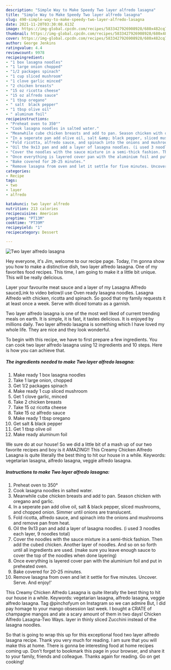 ```yaml
---
description: "Simple Way to Make Speedy Two layer alfredo lasagna"
title: "Simple Way to Make Speedy Two layer alfredo lasagna"
slug: 490-simple-way-to-make-speedy-two-layer-alfredo-lasagna
date: 2021-11-20T03:30:08.613Z
image: https://img-global.cpcdn.com/recipes/5833427926908928/680x482cq70/two-layer-alfredo-lasagna-recipe-main-photo.jpg
thumbnail: https://img-global.cpcdn.com/recipes/5833427926908928/680x482cq70/two-layer-alfredo-lasagna-recipe-main-photo.jpg
cover: https://img-global.cpcdn.com/recipes/5833427926908928/680x482cq70/two-layer-alfredo-lasagna-recipe-main-photo.jpg
author: George Jenkins
ratingvalue: 4.4
reviewcount: 9978
recipeingredient:
- "1 box lasagna noodles"
- "1 large onion chopped"
- "1/2 packages spinach"
- "1 cup sliced mushroom"
- "1 clove garlic minced"
- "2 chicken breasts"
- "15 oz ricotta cheese"
- "15 oz alfredo sauce"
- "1 tbsp oregano"
- " salt  black pepper"
- "1 tbsp olive oil"
- " aluminum foil"
recipeinstructions:
- "Preheat oven to 350°"
- "Cook lasagna noodles in salted water."
- "Meanwhile cube chicken breasts and add to pan. Season chicken with oregano and garlic."
- "In a seperate pan add olive oil, salt &amp; black pepper, sliced mushrooms, and chopped onion. Simmer until onions are translucent."
- "Fold ricotta, alfredo sauce, and spinach into the onions and mushrooms and remove pan from heat."
- "Oil the 9x13 pan and add a layer of lasagna noodles. (i used 3 noodles each layer, 9 noodles total)"
- "Cover the noodles with the sauce mixture in a semi-thick fashion. Then add the cubed chicken. Another layer of noodles. And so on so forth until all ingredients are used. (make sure you leave enough sauce to cover the top of the noodles when done layering)"
- "Once everything is layered cover pan with the aluminium foil and put in preheated oven."
- "Bake covered for 20-25 minutes."
- "Remove lasagna from oven and let it settle for five minutes. Uncover. Serve. And enjoy!&#39;"
categories:
- Recipe
tags:
- two
- layer
- alfredo

katakunci: two layer alfredo 
nutrition: 213 calories
recipecuisine: American
preptime: "PT13M"
cooktime: "PT39M"
recipeyield: "1"
recipecategory: Dessert

---
```



![Two layer alfredo lasagna](https://img-global.cpcdn.com/recipes/5833427926908928/680x482cq70/two-layer-alfredo-lasagna-recipe-main-photo.jpg)

Hey everyone, it's Jim, welcome to our recipe page. Today, I'm gonna show you how to make a distinctive dish, two layer alfredo lasagna. One of my favorites food recipes. This time, I am going to make it a little bit unique. This will be really delicious.

Layer your favourite meat sauce and a layer of my Lasagna Alfredo sauce(Link to video below)I use Oven ready lasagna noodles. Lasagna Alfredo with chicken, ricotta and spinach. So good that my family requests it at least once a week. Serve with diced tomato as a garnish.

Two layer alfredo lasagna is one of the most well liked of current trending meals on earth. It is simple, it is fast, it tastes delicious. It is enjoyed by millions daily. Two layer alfredo lasagna is something which I have loved my whole life. They are nice and they look wonderful.


To begin with this recipe, we have to first prepare a few ingredients. You can cook two layer alfredo lasagna using 12 ingredients and 10 steps. Here is how you can achieve that.

<!--inarticleads1-->

##### The ingredients needed to make Two layer alfredo lasagna:

1. Make ready 1 box lasagna noodles
1. Take 1 large onion, chopped
1. Get 1/2 packages spinach
1. Make ready 1 cup sliced mushroom
1. Get 1 clove garlic, minced
1. Take 2 chicken breasts
1. Take 15 oz ricotta cheese
1. Take 15 oz alfredo sauce
1. Make ready 1 tbsp oregano
1. Get  salt &amp; black pepper
1. Get 1 tbsp olive oil
1. Make ready  aluminum foil


We sure do at our house! So we did a little bit of a mash up of our two favorite recipes and boy is it AMAZING!! This Creamy Chicken Alfredo Lasagna is quite literally the best thing to hit our house in a while. Keywords: vegetarian lasagna, alfredo lasagna, veggie alfredo lasagna. 

<!--inarticleads2-->

##### Instructions to make Two layer alfredo lasagna:

1. Preheat oven to 350°
1. Cook lasagna noodles in salted water.
1. Meanwhile cube chicken breasts and add to pan. Season chicken with oregano and garlic.
1. In a seperate pan add olive oil, salt &amp; black pepper, sliced mushrooms, and chopped onion. Simmer until onions are translucent.
1. Fold ricotta, alfredo sauce, and spinach into the onions and mushrooms and remove pan from heat.
1. Oil the 9x13 pan and add a layer of lasagna noodles. (i used 3 noodles each layer, 9 noodles total)
1. Cover the noodles with the sauce mixture in a semi-thick fashion. Then add the cubed chicken. Another layer of noodles. And so on so forth until all ingredients are used. (make sure you leave enough sauce to cover the top of the noodles when done layering)
1. Once everything is layered cover pan with the aluminium foil and put in preheated oven.
1. Bake covered for 20-25 minutes.
1. Remove lasagna from oven and let it settle for five minutes. Uncover. Serve. And enjoy!&#39;


This Creamy Chicken Alfredo Lasagna is quite literally the best thing to hit our house in a while. Keywords: vegetarian lasagna, alfredo lasagna, veggie alfredo lasagna. Tag @pinchofyum on Instagram so we can admire But, I did pay homage to your mango obsession last week. I bought a CRATE of champagne mangos and ate a scary amount of them in two days! Chicken Alfredo Lasagna-Two Ways. layer in thinly sliced Zucchini instead of the lasagna noodles. 

So that is going to wrap this up for this exceptional food two layer alfredo lasagna recipe. Thank you very much for reading. I am sure that you will make this at home. There is gonna be interesting food at home recipes coming up. Don't forget to bookmark this page in your browser, and share it to your family, friends and colleague. Thanks again for reading. Go on get cooking!
